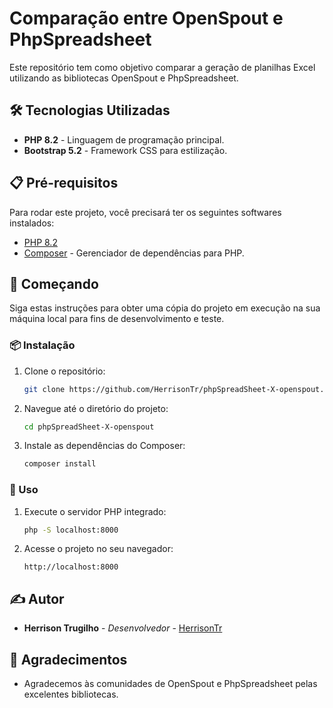 # Comparação entre OpenSpout e PhpSpreadsheet

Este repositório tem como objetivo comparar a geração de planilhas Excel utilizando as bibliotecas OpenSpout e PhpSpreadsheet.

## 🛠️ Tecnologias Utilizadas

- **PHP 8.2** - Linguagem de programação principal.
- **Bootstrap 5.2** - Framework CSS para estilização.

## 📋 Pré-requisitos

Para rodar este projeto, você precisará ter os seguintes softwares instalados:

- [PHP 8.2](https://www.php.net/releases/8.2/)
- [Composer](https://getcomposer.org/) - Gerenciador de dependências para PHP.

## 🚀 Começando

Siga estas instruções para obter uma cópia do projeto em execução na sua máquina local para fins de desenvolvimento e teste.

### 📦 Instalação

1. Clone o repositório:

    ```bash
    git clone https://github.com/HerrisonTr/phpSpreadSheet-X-openspout.git
    ```

2. Navegue até o diretório do projeto:

    ```bash
    cd phpSpreadSheet-X-openspout
    ```

3. Instale as dependências do Composer:

    ```bash
    composer install
    ```

### 🔧 Uso

1. Execute o servidor PHP integrado:

    ```bash
    php -S localhost:8000
    ```

2. Acesse o projeto no seu navegador:

    ```
    http://localhost:8000
    ```

## ✍️ Autor

- **Herrison Trugilho** - *Desenvolvedor* - [HerrisonTr](https://github.com/herrisonTr/)


## 🎉 Agradecimentos

- Agradecemos às comunidades de OpenSpout e PhpSpreadsheet pelas excelentes bibliotecas.
